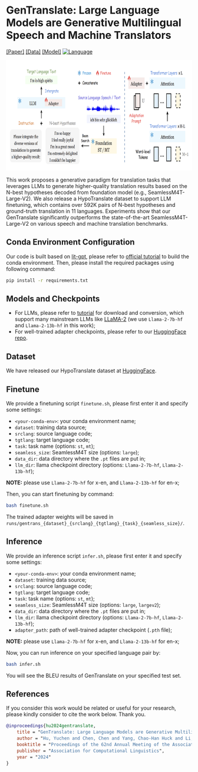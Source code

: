 # GenTranslate: Large Language Models are Generative Multilingual Speech and Machine Translators

[[Paper]](https://arxiv.org/abs/2402.06894) [[Data]](https://huggingface.co/datasets/PeacefulData/HypoTranslate) [[Model]](https://huggingface.co/PeacefulData/GenTranslate) [![Language](https://img.shields.io/badge/Language-multilingual-lightgrey#model-badge)](#datasets)

<p align="center">  <img src="https://github.com/YUCHEN005/GenTranslate/blob/master/tutorials/gentranslate.png" height ="300"> </p>

This work proposes a generative paradigm for translation tasks that leverages LLMs to generate higher-quality translation results based on the N-best hypotheses decoded from foundation model (e.g., SeamlessM4T-Large-V2).
We also release a HypoTranslate dataset to support LLM finetuning, which contains over 592K pairs of N-best hypotheses and ground-truth translation in 11 languages.
Experiments show that our GenTranslate significantly outperforms the state-of-the-art SeamlessM4T-Large-V2 on various speech and machine translation benchmarks.

## Conda Environment Configuration

Our code is built based on [lit-gpt](https://github.com/Lightning-AI/lit-gpt), please refer to [official tutorial](https://github.com/Lightning-AI/lit-gpt#setup) to build the conda environment. Then, please install the required packages using following command:
```bash
pip install -r requirements.txt
```

## Models and Checkpoints

- For LLMs, please refer to [tutorial](https://github.com/YUCHEN005/GenTranslate/tree/master/tutorials) for download and conversion, which support many mainstream LLMs like [LLaMA-2](https://github.com/YUCHEN005/GenTranslate/tree/master/tutorials/download_model_weights.md) (we use `Llama-2-7b-hf` and `Llama-2-13b-hf` in this work);
- For well-trained adapter checkpoints, please refer to our [HuggingFace repo](https://huggingface.co/PeacefulData/GenTranslate).

## Dataset

We have released our HypoTranslate dataset at [HuggingFace](https://huggingface.co/datasets/PeacefulData/HypoTranslate).

## Finetune
We provide a finetuning script `finetune.sh`, please first enter it and specify some settings:
- `<your-conda-env>`: your conda environment name;
- `dataset`: training data source;
- `srclang`: source language code;
- `tgtlang`: target language code;
- `task`: task name (options: `st`, `mt`);
- `seamless_size`: SeamlessM4T size (options: `large`);
- `data_dir`: data directory where the `.pt` files are put in;
- `llm_dir`: llama checkpoint directory (options: `Llama-2-7b-hf`, `Llama-2-13b-hf`);

**NOTE:** please use `Llama-2-7b-hf` for x-en, and `Llama-2-13b-hf` for en-x;

Then, you can start finetuning by command:

```bash
bash finetune.sh
```

The trained adapter weights will be saved in `runs/gentrans_{dataset}_{srclang}_{tgtlang}_{task}_{seamless_size}/`.

## Inference
We provide an inference script `infer.sh`, please first enter it and specify some settings:
- `<your-conda-env>`: your conda environment name;
- `dataset`: training data source;
- `srclang`: source language code;
- `tgtlang`: target language code;
- `task`: task name (options: `st`, `mt`);
- `seamless_size`: SeamlessM4T size (options: `large`, `largev2`);
- `data_dir`: data directory where the `.pt` files are put in;
- `llm_dir`: llama checkpoint directory (options: `Llama-2-7b-hf`, `Llama-2-13b-hf`);
- `adapter_path`: path of well-trained adapter checkpoint (`.pth` file);

**NOTE:** please use `Llama-2-7b-hf` for x-en, and `Llama-2-13b-hf` for en-x;

Now, you can run inference on your specified language pair by:
```bash
bash infer.sh
```

You will see the BLEU results of GenTranslate on your specified test set.


## References
If you consider this work would be related or useful for your research, please kindly consider to cite the work below. Thank you.

```bib
@inproceedings{hu2024gentranslate,
    title = "GenTranslate: Large Language Models are Generative Multilingual Speech and Machine Translators",
    author = "Hu, Yuchen and Chen, Chen and Yang, Chao-Han Huck and Li, Ruizhe and Zhang, Dong and Chen, Zhehuai and Chng, Eng Siong",
    booktitle = "Proceedings of the 62nd Annual Meeting of the Association for Computational Linguistics (Volume 1: Long Papers)",
    publisher = "Association for Computational Linguistics",
    year = "2024"
}
```
